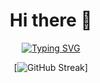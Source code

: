<h1 align="center">Hi there 👋</h1>

<div align='center'>
<a href="https://git.io/typing-svg"><img src="https://readme-typing-svg.herokuapp.com?font=Fira+Code&duration=3000&pause=10000&color=8AC926&center=true&width=435&lines=%E2%9D%A4%EF%B8%8F+django%2C+restful%2C+sql" alt="Typing SVG" /></a>

<br>

[![GitHub Streak](https://streak-stats.demolab.com?user=AleksandrUsolcev&theme=github-dark&border_radius=10&date_format=j%20M%5B%20Y%5D)]

</div>
